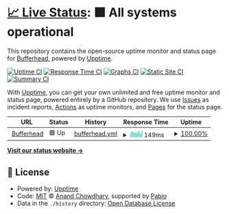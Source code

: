 # [📈 Live Status](https://status.bufferhead.com): <!--live status--> **🟩 All systems operational**

This repository contains the open-source uptime monitor and status page for [Bufferhead](https://status.bufferhead.com), powered by [Upptime](https://github.com/upptime/upptime).

[![Uptime CI](https://github.com/bufferhead-code/bufferheadcom-monitor/workflows/Uptime%20CI/badge.svg)](https://github.com/bufferhead-code/bufferheadcom-monitor/actions?query=workflow%3A%22Uptime+CI%22)
[![Response Time CI](https://github.com/bufferhead-code/bufferheadcom-monitor/workflows/Response%20Time%20CI/badge.svg)](https://github.com/bufferhead-code/bufferheadcom-monitor/actions?query=workflow%3A%22Response+Time+CI%22)
[![Graphs CI](https://github.com/bufferhead-code/bufferheadcom-monitor/workflows/Graphs%20CI/badge.svg)](https://github.com/bufferhead-code/bufferheadcom-monitor/actions?query=workflow%3A%22Graphs+CI%22)
[![Static Site CI](https://github.com/bufferhead-code/bufferheadcom-monitor/workflows/Static%20Site%20CI/badge.svg)](https://github.com/bufferhead-code/bufferheadcom-monitor/actions?query=workflow%3A%22Static+Site+CI%22)
[![Summary CI](https://github.com/bufferhead-code/bufferheadcom-monitor/workflows/Summary%20CI/badge.svg)](https://github.com/bufferhead-code/bufferheadcom-monitor/actions?query=workflow%3A%22Summary+CI%22)

With [Upptime](https://upptime.js.org), you can get your own unlimited and free uptime monitor and status page, powered entirely by a GitHub repository. We use [Issues](https://github.com/bufferhead-code/bufferheadcom-monitor/issues) as incident reports, [Actions](https://github.com/bufferhead-code/bufferheadcom-monitor/actions) as uptime monitors, and [Pages](https://status.bufferhead.com) for the status page.

<!--start: status pages-->
<!-- This summary is generated by Upptime (https://github.com/upptime/upptime) -->
<!-- Do not edit this manually, your changes will be overwritten -->
<!-- prettier-ignore -->
| URL | Status | History | Response Time | Uptime |
| --- | ------ | ------- | ------------- | ------ |
| <img alt="" src="https://icons.duckduckgo.com/ip3/bufferhead.com.ico" height="13"> [Bufferhead](https://bufferhead.com) | 🟩 Up | [bufferhead.yml](https://github.com/bufferhead-code/bufferheadcom-monitor/commits/HEAD/history/bufferhead.yml) | <details><summary><img alt="Response time graph" src="./graphs/bufferhead/response-time-week.png" height="20"> 149ms</summary><br><a href="https://status.bufferhead.com/history/bufferhead"><img alt="Response time 137" src="https://img.shields.io/endpoint?url=https%3A%2F%2Fraw.githubusercontent.com%2Fbufferhead-code%2Fbufferheadcom-monitor%2FHEAD%2Fapi%2Fbufferhead%2Fresponse-time.json"></a><br><a href="https://status.bufferhead.com/history/bufferhead"><img alt="24-hour response time 122" src="https://img.shields.io/endpoint?url=https%3A%2F%2Fraw.githubusercontent.com%2Fbufferhead-code%2Fbufferheadcom-monitor%2FHEAD%2Fapi%2Fbufferhead%2Fresponse-time-day.json"></a><br><a href="https://status.bufferhead.com/history/bufferhead"><img alt="7-day response time 149" src="https://img.shields.io/endpoint?url=https%3A%2F%2Fraw.githubusercontent.com%2Fbufferhead-code%2Fbufferheadcom-monitor%2FHEAD%2Fapi%2Fbufferhead%2Fresponse-time-week.json"></a><br><a href="https://status.bufferhead.com/history/bufferhead"><img alt="30-day response time 149" src="https://img.shields.io/endpoint?url=https%3A%2F%2Fraw.githubusercontent.com%2Fbufferhead-code%2Fbufferheadcom-monitor%2FHEAD%2Fapi%2Fbufferhead%2Fresponse-time-month.json"></a><br><a href="https://status.bufferhead.com/history/bufferhead"><img alt="1-year response time 137" src="https://img.shields.io/endpoint?url=https%3A%2F%2Fraw.githubusercontent.com%2Fbufferhead-code%2Fbufferheadcom-monitor%2FHEAD%2Fapi%2Fbufferhead%2Fresponse-time-year.json"></a></details> | <details><summary><a href="https://status.bufferhead.com/history/bufferhead">100.00%</a></summary><a href="https://status.bufferhead.com/history/bufferhead"><img alt="All-time uptime 100.00%" src="https://img.shields.io/endpoint?url=https%3A%2F%2Fraw.githubusercontent.com%2Fbufferhead-code%2Fbufferheadcom-monitor%2FHEAD%2Fapi%2Fbufferhead%2Fuptime.json"></a><br><a href="https://status.bufferhead.com/history/bufferhead"><img alt="24-hour uptime 100.00%" src="https://img.shields.io/endpoint?url=https%3A%2F%2Fraw.githubusercontent.com%2Fbufferhead-code%2Fbufferheadcom-monitor%2FHEAD%2Fapi%2Fbufferhead%2Fuptime-day.json"></a><br><a href="https://status.bufferhead.com/history/bufferhead"><img alt="7-day uptime 100.00%" src="https://img.shields.io/endpoint?url=https%3A%2F%2Fraw.githubusercontent.com%2Fbufferhead-code%2Fbufferheadcom-monitor%2FHEAD%2Fapi%2Fbufferhead%2Fuptime-week.json"></a><br><a href="https://status.bufferhead.com/history/bufferhead"><img alt="30-day uptime 100.00%" src="https://img.shields.io/endpoint?url=https%3A%2F%2Fraw.githubusercontent.com%2Fbufferhead-code%2Fbufferheadcom-monitor%2FHEAD%2Fapi%2Fbufferhead%2Fuptime-month.json"></a><br><a href="https://status.bufferhead.com/history/bufferhead"><img alt="1-year uptime 100.00%" src="https://img.shields.io/endpoint?url=https%3A%2F%2Fraw.githubusercontent.com%2Fbufferhead-code%2Fbufferheadcom-monitor%2FHEAD%2Fapi%2Fbufferhead%2Fuptime-year.json"></a></details>

<!--end: status pages-->

[**Visit our status website →**](https://status.bufferhead.com)

## 📄 License

- Powered by: [Upptime](https://github.com/upptime/upptime)
- Code: [MIT](./LICENSE) © [Anand Chowdhary](https://anandchowdhary.com), supported by [Pabio](https://pabio.com)
- Data in the `./history` directory: [Open Database License](https://opendatacommons.org/licenses/odbl/1-0/)

